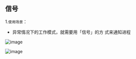 ## 信号

1.`使用场景`：

- 异常情况下的工作模式，就需要用「信号」的方
  式来通知进程

![image](https://tva2.sinaimg.cn/large/0085EwgIgy1gtgojmmsdnj60mg0ax47b02.jpg)

![image](https://tva1.sinaimg.cn/large/0085EwgIgy1gtgojgsi1vj60mk07d0yd02.jpg)

